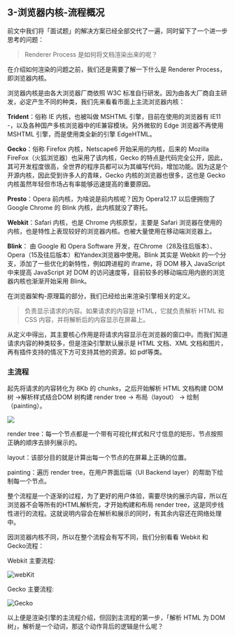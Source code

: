 ## 3-浏览器内核-流程概况

前文中我们将「面试题」的解决方案已经全部交代了一遍，同时留下了一个进一步思考的问题：

> Renderer Process 是如何将文档渲染出来的呢？

在介绍如何渲染的问题之前，我们还是需要了解一下什么是 Renderer Process，即浏览器内核。

浏览器内核是由各大浏览器厂商依照 W3C 标准自行研发。因为由各大厂商自主研发，必定产生不同的种类，我们先来看看市面上主流浏览器内核：

**Trident**：俗称 IE 内核，也被叫做 MSHTML 引擎，目前在使用的浏览器有 IE11 -，以及各种国产多核浏览器中的IE兼容模块。另外微软的 Edge 浏览器不再使用 MSHTML 引擎，而是使用类全新的引擎 EdgeHTML。

**Gecko**：俗称 Firefox 内核，Netscape6 开始采用的内核，后来的 Mozilla FireFox（火狐浏览器）也采用了该内核，Gecko 的特点是代码完全公开，因此，其可开发程度很高，全世界的程序员都可以为其编写代码，增加功能。因为这是个开源内核，因此受到许多人的青睐，Gecko 内核的浏览器也很多，这也是 Gecko 内核虽然年轻但市场占有率能够迅速提高的重要原因。

**Presto**：Opera 前内核，为啥说是前内核呢？因为 Opera12.17 以后便拥抱了 Google Chrome 的 Blink 内核，此内核就没了寄托。

**Webkit**：Safari 内核，也是 Chrome 内核原型，主要是 Safari 浏览器在使用的内核，也是特性上表现较好的浏览器内核。也被大量使用在移动端浏览器上。

**Blink**： 由 Google 和 Opera Software 开发，在Chrome（28及往后版本）、Opera（15及往后版本）和Yandex浏览器中使用。Blink 其实是 Webkit 的一个分支，添加了一些优化的新特性，例如跨进程的 iframe，将 DOM 移入 JavaScript 中来提高 JavaScript 对 DOM 的访问速度等，目前较多的移动端应用内嵌的浏览器内核也渐渐开始采用 Blink。

在浏览器架构-原理篇的部分，我们已经给出来渲染引擎相关的定义。

> 负责显示请求的内容。如果请求的内容是 HTML，它就负责解析 HTML 和 CSS 内容，并将解析后的内容显示在屏幕上。

从定义中得出，其主要核心作用是将请求内容显示在浏览器的窗口中。而我们知道请求内容的种类较多，但是渲染引擎默认展示是 HTML 文档、XML 文档和图片，再有插件支持的情况下方可支持其他的资源，如 pdf等类。

### 主流程

起先将请求的内容转化为 8Kb 的 chunks，之后开始解析 HTML 文档构建 DOM 树 ->解析样式结合DOM 树构建 render tree -> 布局（layout） -> 绘制（painting）。

![](https://www.html5rocks.com/en/tutorials/internals/howbrowserswork/flow.png)

render tree：每一个节点都是一个带有可视化样式和尺寸信息的矩形，节点按照正确的顺序去排列展示的。

layout：该部分目的就是计算出每一个节点的在屏幕上正确的位置。

painting：遍历 render tree，在用户界面后端（UI Backend layer）的帮助下绘制每一个节点。

整个流程是一个逐渐的过程，为了更好的用户体验，需要尽快的展示内容，所以在浏览器不会等所有的HTML解析完，才开始构建和布局 render tree，这是同步线性进行的流程。这就说明内容会在解析和展示的同时，有其余内容还在网络处理中。

因浏览器内核不同，所以在整个流程会有写不同，我们分别看看 Webkit 和 Gecko流程：

Webkit 主要流程:

![webKit](https://www.html5rocks.com/en/tutorials/internals/howbrowserswork/webkitflow.png)

Gecko 主要流程:

![Gecko](https://www.html5rocks.com/en/tutorials/internals/howbrowserswork/image008.jpg)

以上便是渲染引擎的主流程介绍，但回到主流程的第一步，「解析 HTML 为 DOM 树」，解析是一个动词，那这个动作背后的逻辑是什么呢？